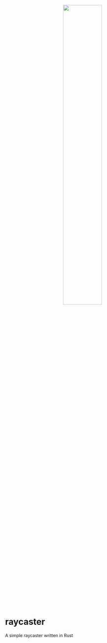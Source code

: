 <p align="center">
  <img width="50%" src="https://cdn.discordapp.com/attachments/947092663914623016/1019351344773075075/unknown.png">
</p>

# raycaster
A simple raycaster written in Rust
